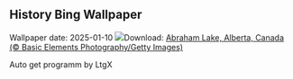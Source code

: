 ## History Bing Wallpaper
Wallpaper date: 2025-01-10
![](https://www.bing.com/th?id=OHR.BubbleLake_EN-IN4983583688_UHD.jpg&w=1000)Download: [Abraham Lake, Alberta, Canada (© Basic Elements Photography/Getty Images)](https://www.bing.com/th?id=OHR.BubbleLake_EN-IN4983583688_UHD.jpg)

Auto get programm by LtgX
